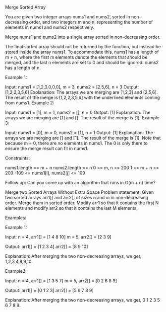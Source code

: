  Merge Sorted Array

You are given two integer arrays nums1 and nums2, sorted in non-decreasing order, and two integers m and n, representing the number of elements in nums1 and nums2 respectively.

Merge nums1 and nums2 into a single array sorted in non-decreasing order.

The final sorted array should not be returned by the function, but instead be stored inside the array nums1. To accommodate this, nums1 has a length of m + n, where the first m elements denote the elements that should be merged, and the last n elements are set to 0 and should be ignored. nums2 has a length of n.

 

Example 1:

Input: nums1 = [1,2,3,0,0,0], m = 3, nums2 = [2,5,6], n = 3
Output: [1,2,2,3,5,6]
Explanation: The arrays we are merging are [1,2,3] and [2,5,6].
The result of the merge is [1,2,2,3,5,6] with the underlined elements coming from nums1.
Example 2:

Input: nums1 = [1], m = 1, nums2 = [], n = 0
Output: [1]
Explanation: The arrays we are merging are [1] and [].
The result of the merge is [1].
Example 3:

Input: nums1 = [0], m = 0, nums2 = [1], n = 1
Output: [1]
Explanation: The arrays we are merging are [] and [1].
The result of the merge is [1].
Note that because m = 0, there are no elements in nums1. The 0 is only there to ensure the merge result can fit in nums1.
 

Constraints:

nums1.length == m + n
nums2.length == n
0 <= m, n <= 200
1 <= m + n <= 200
-109 <= nums1[i], nums2[j] <= 109
 

Follow up: Can you come up with an algorithm that runs in O(m + n) time?



Merge two Sorted Arrays Without Extra Space
Problem statement: Given two sorted arrays arr1[] and arr2[] of sizes n and m in non-decreasing order. Merge them in sorted order. Modify arr1 so that it contains the first N elements and modify arr2 so that it contains the last M elements.

Examples:

Example 1:

Input: 
n = 4, arr1[] = [1 4 8 10] 
m = 5, arr2[] = [2 3 9]

Output: 
arr1[] = [1 2 3 4]
arr2[] = [8 9 10]

Explanation:
After merging the two non-decreasing arrays, we get, 1,2,3,4,8,9,10.

Example2:

Input: 
n = 4, arr1[] = [1 3 5 7] 
m = 5, arr2[] = [0 2 6 8 9]

Output: 
arr1[] = [0 1 2 3]
arr2[] = [5 6 7 8 9]

Explanation:
After merging the two non-decreasing arrays, we get, 0 1 2 3 5 6 7 8 9.
